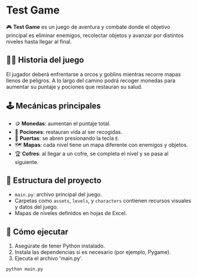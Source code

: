 # Test Game

🎮 **Test Game** es un juego de aventura y combate donde el objetivo principal es eliminar enemigos, recolectar objetos y avanzar por distintos niveles hasta llegar al final.

## 🧙‍♂️ Historia del juego
El jugador deberá enfrentarse a orcos y goblins mientras recorre mapas llenos de peligros. A lo largo del camino podrá recoger monedas para aumentar su puntaje y pociones que restauran su salud.

## 🕹️ Mecánicas principales

- 🪙 **Monedas**: aumentan el puntaje total.
- 🧪 **Pociones**: restauran vida al ser recogidas.
- 🚪 **Puertas**: se abren presionando la tecla `E`.
- 🗺️ **Mapas**: cada nivel tiene un mapa diferente con enemigos y objetos.
- 🏆 **Cofres**: al llegar a un cofre, se completa el nivel y se pasa al siguiente.

## 📁 Estructura del proyecto

- `main.py`: archivo principal del juego.
- Carpetas como `assets`, `levels`, y `characters` contienen recursos visuales y datos del juego.
- Mapas de niveles definidos en hojas de Excel.

## 🚀 Cómo ejecutar

1. Asegúrate de tener Python instalado.
2. Instala las dependencias si es necesario (por ejemplo, Pygame).
3. Ejecuta el archivo 'main.py'.

```bash
python main.py
